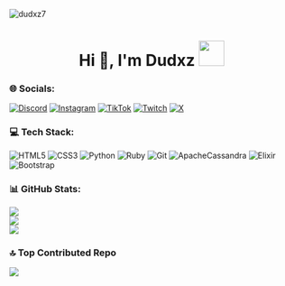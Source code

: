 <p align="left"> <img src="https://komarev.com/ghpvc/?username=dudxz7&label=Profile%20views&color=480eb4&style=plastic" alt="dudxz7" /> </p>
<h1 align="center">Hi 👋, I'm Dudxz <image><img src="https://camo.githubusercontent.com/870d765b5c096038f097185a0ffa08df4011c0491b8039f3a7d5eeebf4d82c7e/68747470733a2f2f6d656469612e67697068792e636f6d2f6d656469612f57556c706c634d704f43456d5447427442572f67697068792e676966" width="45"> </image></h1>

### 🌐 Socials:
[![Discord](https://img.shields.io/badge/Discord-%237289DA.svg?logo=discord&logoColor=white)](https://discord.com/users/576729846219014144)  [![Instagram](https://img.shields.io/badge/Instagram-%23E4405F.svg?logo=Instagram&logoColor=white)](https://instagram.com/dudxzn1) [![TikTok](https://img.shields.io/badge/TikTok-%23000000.svg?logo=TikTok&logoColor=white)](https://tiktok.com/@dudxzn1) [![Twitch](https://img.shields.io/badge/Twitch-%239146FF.svg?logo=Twitch&logoColor=white)](https://twitch.tv/dudxz7_) [![X](https://img.shields.io/badge/X-black.svg?logo=X&logoColor=white)](https://x.com/dudxz7__) 

### 💻 Tech Stack:
![HTML5](https://img.shields.io/badge/html5-%23E34F26.svg?style=for-the-badge&logo=html5&logoColor=white) ![CSS3](https://img.shields.io/badge/css3-%231572B6.svg?style=for-the-badge&logo=css3&logoColor=white) ![Python](https://img.shields.io/badge/python-3670A0?style=for-the-badge&logo=python&logoColor=ffdd54) ![Ruby](https://img.shields.io/badge/ruby-%23CC342D.svg?style=for-the-badge&logo=ruby&logoColor=white) ![Git](https://img.shields.io/badge/git-%23F05033.svg?style=for-the-badge&logo=git&logoColor=white) ![ApacheCassandra](https://img.shields.io/badge/cassandra-%231287B1.svg?style=for-the-badge&logo=apache-cassandra&logoColor=white)  ![Elixir](https://img.shields.io/badge/elixir-%234B275F.svg?style=for-the-badge&logo=elixir&logoColor=white) ![Bootstrap](https://img.shields.io/badge/bootstrap-%238511FA.svg?style=for-the-badge&logo=bootstrap&logoColor=white) 
### 📊 GitHub Stats:
![](https://github-readme-stats.vercel.app/api?username=dudxz7&theme=jolly&hide_border=true&include_all_commits=true&count_private=false)<br/>
![](https://github-readme-streak-stats.herokuapp.com/?user=dudxz7&theme=jolly&hide_border=true)<br/>
![](https://github-readme-stats.vercel.app/api/top-langs/?username=dudxz7&theme=jolly&hide_border=true&include_all_commits=true&count_private=false&layout=compact)

### 🔝 Top Contributed Repo
![](https://github-contributor-stats.vercel.app/api?username=dudxz7&limit=5&theme=tokyonight&combine_all_yearly_contributions=true)

